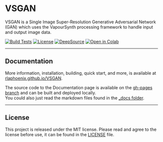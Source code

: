 # VSGAN

VSGAN is a Single Image Super-Resolution Generative Adversarial Network (GAN) which uses the VapourSynth processing framework to handle input and output image data.

[![Build Tests](https://img.shields.io/github/workflow/status/rlaPHOENiX/VSGAN/Version%20test?label=Python%203.6%2B%20builds)](https://github.com/rlaPHOENiX/VSGAN/actions?query=workflow%3A%22Version+test%22)
[![License](https://img.shields.io/github/license/rlaPHOENiX/VSGAN?style=flat)](https://github.com/rlaPHOENiX/VSGAN/blob/master/LICENSE)
[![DeepSource](https://deepsource.io/gh/rlaPHOENiX/VSGAN.svg/?label=active+issues)](https://deepsource.io/gh/rlaPHOENiX/VSGAN/?ref=repository-badge)
[![Open in Colab](https://colab.research.google.com/assets/colab-badge.svg)](https://colab.research.google.com/github/rlaPHOENiX/VSGAN/blob/master/VSGAN.ipynb)

* * *

## Documentation

More information, installation, building, quick start, and more, is available at [rlaphoenix.github.io/VSGAN](https://rlaphoenix.github.io/VSGAN).

The source code to the Documentation page is available on the [gh-pages branch](https://github.com/rlaPHOENiX/VSGAN/tree/gh-pages) and can be built and deployed locally.  
You could also just read the markdown files found in the [_docs folder](https://github.com/rlaPHOENiX/VSGAN/tree/gh-pages/_docs).

* * *

## License

This project is released under the MIT license.
Please read and agree to the license before use, it can be found in the [LICENSE](LICENSE) file.
